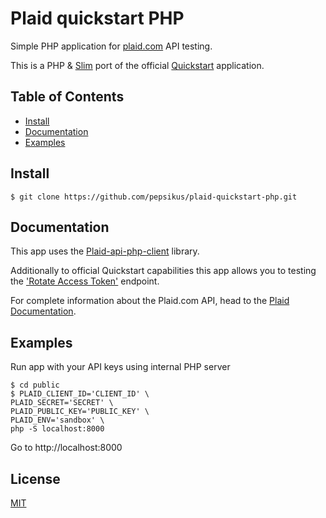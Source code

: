 # Plaid quickstart PHP
 
Simple PHP application for [plaid.com][1] API testing.

This is a PHP & [Slim][2] port of the official [Quickstart][3] application.


## Table of Contents

- [Install](#install)
- [Documentation](#documentation)
- [Examples](#examples)

## Install
```console
$ git clone https://github.com/pepsikus/plaid-quickstart-php.git
```

## Documentation
This app uses the [Plaid-api-php-client][4] library.

Additionally to official Quickstart capabilities this app allows you to testing the ['Rotate Access Token'][5] endpoint.

For complete information about the Plaid.com API, head to the [Plaid Documentation][6].

## Examples
Run app with your API keys using internal PHP server
```console
$ cd public
$ PLAID_CLIENT_ID='CLIENT_ID' \
PLAID_SECRET='SECRET' \
PLAID_PUBLIC_KEY='PUBLIC_KEY' \
PLAID_ENV='sandbox' \
php -S localhost:8000
```

Go to http://localhost:8000


## License
[MIT][7]

[1]: https://plaid.com
[2]: https://slimframework.com
[3]: https://github.com/plaid/quickstart
[4]: https://github.com/dpods/plaid-api-php-client
[5]: https://plaid.com/docs/#rotate-access-token
[6]: https://plaid.com/docs/api
[7]: https://github.com/pepsikus/plaid-quickstart-php/blob/master/LICENSE

